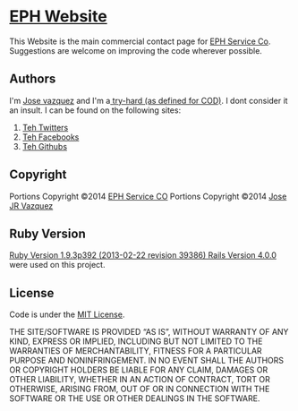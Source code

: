 [EPH Website][home]
==============

This Website is the main commercial contact page for [EPH Service Co][home]. Suggestions are welcome on improving the code wherever possible. 

Authors 
------------
I'm [Jose vazquez][TheJoseVazquez] and I'm a[ try-hard (as defined for COD)][cod]. I dont consider it an insult. I can be found on the following sites:

1. [Teh Twitters][TheJoseVazquez]
2. [Teh Facebooks][facebook]
3. [Teh Githubs][github]

Copyright 
------------
Portions Copyright ©2014 [EPH Service CO][home]
Portions Copyright ©2014 [Jose JR Vazquez][TheJoseVazquez]

Ruby Version
------------
[Ruby Version 1.9.3p392 (2013-02-22 revision 39386) 
Rails Version 4.0.0][ruby] were used on this project. 

License
-------
Code is under the [MIT License][license].


THE SITE/SOFTWARE IS PROVIDED “AS IS”, WITHOUT WARRANTY OF ANY KIND, EXPRESS OR IMPLIED, INCLUDING BUT NOT LIMITED TO THE WARRANTIES OF MERCHANTABILITY, FITNESS FOR A PARTICULAR PURPOSE AND NONINFRINGEMENT. IN NO EVENT SHALL THE AUTHORS OR COPYRIGHT HOLDERS BE LIABLE FOR ANY CLAIM, DAMAGES OR OTHER LIABILITY, WHETHER IN AN ACTION OF CONTRACT, TORT OR OTHERWISE, ARISING FROM, OUT OF OR IN CONNECTION WITH THE SOFTWARE OR THE USE OR OTHER DEALINGS IN THE SOFTWARE.

[home]:http://ephservice.com
[TheJoseVazquez]:http://twitter.com/TheJoseVazquez
[Original]:https://github.com/KwikTeck/eph-Ruby
[license]:http://opensource.org/licenses/MIT
[ruby]:http://rubyonrails.org
[cod]:http://www.escapistmagazine.com/forums/read/9.303695-What-is-a-try-hard
[github]:https://github.com/KwikTeck
[facebook]:https://www.facebook.com/jrvazquez11

